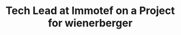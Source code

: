 ---
title: "Tech Lead at Immotef on a Project for wienerberger"
layout: single
permalink: /wienerberger/
author_profile: true
toc: true
---